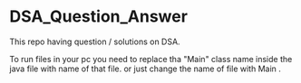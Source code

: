 # DSA_Question_Answer

This repo having question / solutions on DSA.

To run files in your pc you need to replace tha "Main" class name inside the java file with name of that file.
or just change the name of file with Main .
